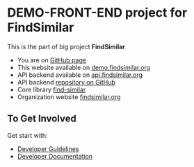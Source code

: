 # DEMO-FRONT-END project for FindSimilar

This is the part of big project **FindSimilar**

* You are on [GitHub page](https://github.com/findsimilar/demo-front-end/)
* This website available on [demo.findsimilar.org](http://demo.findsimilar.org)
* API backend available on [api.findsimilar.org](http://api.findsimilar.org)
* API backend [repository on GitHub](https://github.com/findsimilar/demo)
* Core library [find-similar](https://github.com/findsimilar/find-similar)
* Organization website [findsimilar.org](https://findsimilar.org)

## To Get Involved

Get start with:
* [Developer Guidelines](https://github.com/findsimilar/demo-front-end/blob/master/DEVELOPER_GUIDELINES.md)
* [Developer Documentation](https://github.com/findsimilar/demo-front-end/blob/master/DEVELOPER_DOCUMENTATION.md)
